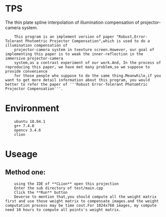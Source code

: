 # TPS
The thin plate spline interpolation of illumination compensation of projector-camera system.

		This program is an implement version of paper "Robust,Error-Tolerant Photomtric Projector Compensation",which is used to do a illumination compensation of
		projector-camera system in txexture screen.However, our goal of implementing this paper is to weak the inner-reflection in the immersive projector-camera
		system,as a contrast experiment of our work.And, In the process of reproducing this paper, we have met many problem,so we suppose to provide convenience 
		for those people who suppose to do the same thing.Meanwhile,if you want to get more detail information about this program, you would better to refer the paper of '''Robust Error-Tolerant Photomtric Projector Compensation'''.

# Environment
		ubuntu 18.04.1
		g++ 7.4.0
		opencv 3.4.6
		clion

# Useage
## Method one:
		using the IDE of **CLion** open this projection
		Enter the sub directory of test/main.cpp
		Click the **Run** button
		Deverse to mention that,you should compute all the weight matrix first and use those weight matrix to compensate images.and the weight computation process may be time cost.For 1024x768 images, my compute need 10 hours to compute all points's weight matrix.
